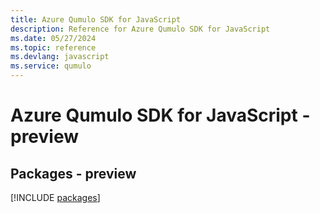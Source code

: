 ```yaml
---
title: Azure Qumulo SDK for JavaScript
description: Reference for Azure Qumulo SDK for JavaScript
ms.date: 05/27/2024
ms.topic: reference
ms.devlang: javascript
ms.service: qumulo
---
```

# Azure Qumulo SDK for JavaScript - preview
## Packages - preview
[!INCLUDE [packages](qumulo-index.md)]